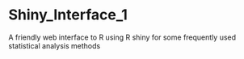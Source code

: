 # Shiny_Interface_1
A friendly web interface to R using R shiny for some frequently used statistical analysis methods
